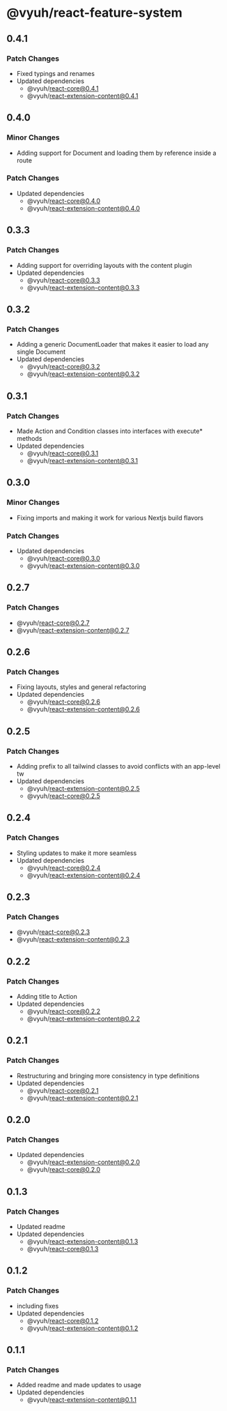 # @vyuh/react-feature-system

## 0.4.1

### Patch Changes

- Fixed typings and renames
- Updated dependencies
  - @vyuh/react-core@0.4.1
  - @vyuh/react-extension-content@0.4.1

## 0.4.0

### Minor Changes

- Adding support for Document and loading them by reference inside a route

### Patch Changes

- Updated dependencies
  - @vyuh/react-core@0.4.0
  - @vyuh/react-extension-content@0.4.0

## 0.3.3

### Patch Changes

- Adding support for overriding layouts with the content plugin
- Updated dependencies
  - @vyuh/react-core@0.3.3
  - @vyuh/react-extension-content@0.3.3

## 0.3.2

### Patch Changes

- Adding a generic DocumentLoader that makes it easier to load any single
  Document
- Updated dependencies
  - @vyuh/react-core@0.3.2
  - @vyuh/react-extension-content@0.3.2

## 0.3.1

### Patch Changes

- Made Action and Condition classes into interfaces with execute\* methods
- Updated dependencies
  - @vyuh/react-core@0.3.1
  - @vyuh/react-extension-content@0.3.1

## 0.3.0

### Minor Changes

- Fixing imports and making it work for various Nextjs build flavors

### Patch Changes

- Updated dependencies
  - @vyuh/react-core@0.3.0
  - @vyuh/react-extension-content@0.3.0

## 0.2.7

### Patch Changes

- @vyuh/react-core@0.2.7
- @vyuh/react-extension-content@0.2.7

## 0.2.6

### Patch Changes

- Fixing layouts, styles and general refactoring
- Updated dependencies
  - @vyuh/react-core@0.2.6
  - @vyuh/react-extension-content@0.2.6

## 0.2.5

### Patch Changes

- Adding prefix to all tailwind classes to avoid conflicts with an app-level tw
- Updated dependencies
  - @vyuh/react-extension-content@0.2.5
  - @vyuh/react-core@0.2.5

## 0.2.4

### Patch Changes

- Styling updates to make it more seamless
- Updated dependencies
  - @vyuh/react-core@0.2.4
  - @vyuh/react-extension-content@0.2.4

## 0.2.3

### Patch Changes

- @vyuh/react-core@0.2.3
- @vyuh/react-extension-content@0.2.3

## 0.2.2

### Patch Changes

- Adding title to Action
- Updated dependencies
  - @vyuh/react-core@0.2.2
  - @vyuh/react-extension-content@0.2.2

## 0.2.1

### Patch Changes

- Restructuring and bringing more consistency in type definitions
- Updated dependencies
  - @vyuh/react-core@0.2.1
  - @vyuh/react-extension-content@0.2.1

## 0.2.0

### Patch Changes

- Updated dependencies
  - @vyuh/react-extension-content@0.2.0
  - @vyuh/react-core@0.2.0

## 0.1.3

### Patch Changes

- Updated readme
- Updated dependencies
  - @vyuh/react-extension-content@0.1.3
  - @vyuh/react-core@0.1.3

## 0.1.2

### Patch Changes

- including fixes
- Updated dependencies
  - @vyuh/react-core@0.1.2
  - @vyuh/react-extension-content@0.1.2

## 0.1.1

### Patch Changes

- Added readme and made updates to usage
- Updated dependencies
  - @vyuh/react-extension-content@0.1.1
